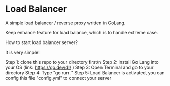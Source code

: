 # Load Balancer
A simple load balancer / reverse proxy written in GoLang. 

Keep enhance feature for load balance, which is to handle extreme case.

How to start load balancer server?

It is very simple!

Step 1: clone this repo to your directory first\n
Step 2: Install Go Lang into your OS (link: https://go.dev/dl/ )
Step 3: Open Terminal and go to your directory
Step 4: Type "go run ."
Step 5: Load Balancer is activated, you can config this file "config.yml" to connect your server
